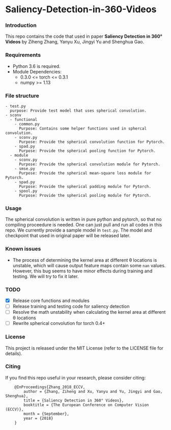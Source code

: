# Saliency-Detection-in-360-Videos

### Introduction
This repo contains the code that used in paper **Saliency Detection in 360° Videos** by Ziheng Zhang, Yanyu Xu, Jingyi Yu and Shenghua Gao.

### Requirements
  - Python 3.6 is required.
  - Module Dependencies:
    - 0.3.0 <= torch <= 0.3.1 
    - numpy >= 1.13
  
### File structure
```
- test.py
  purpose: Provide test model that uses spherical convolution.
- sconv
  - functional
    - common.py
      Purpose: Contains some helper functions used in sphercal convolution.
    - sconv.py
      Purpose: Provide the spherical convolution function for Pytorch.
    - spad.py
      Purpose: Provide the spherical pooling function for Pytorch.
  - module
    - sconv.py
      Purpose: Provide the spherical convolution module for Pytorch.
    - smse.py
      Purpose: Provide the spherical mean-square loss module for Pytorch.
    - spad.py
      Purpose: Provide the spherical padding module for Pytorch.
    - spool.py
      Purpose: Provide the spherical pooling module for Pytorch.
```

### Usage
  The spherical convolution is written in pure python and pytorch, so that no compiling proceedure is needed. One can just pull and run all codes in this repo. We currently provide a sample model in `test.py`. The model and checkpoint that used in original paper will be released later.
  
### Known issues
  - The process of determining the kernel area at different θ locations is unstable, which will cause output feature maps contain some `nan` values. However, this bug seems to have minor effects during training and testing. We will try to fix it later.
  
### TODO
  - [x] Release core functions and modules
  - [ ] Release training and testing code for saliency detection
  - [ ] Resolve the math unstability when calculating the kernel area at different θ locations
  - [ ] Rewrite spherical convolution for torch 0.4+

### License

This project is released under the MIT License (refer to the LICENSE file for details).

### Citing

If you find this repo useful in your research, please consider citing:
```
    @InProceedings{Zhang_2018_ECCV,
        author = {Zhang, Ziheng and Xu, Yanyu and Yu, Jingyi and Gao, Shenghua},
        title = {Saliency Detection in 360° Videos},
        booktitle = {The European Conference on Computer Vision (ECCV)},
        month = {September},
        year = {2018}
    }
```
